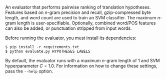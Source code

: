 An evaluator that performs pairwise ranking of translation hypotheses.
Features based on *n*-gram precision and recall, gzip-compressed byte
length, and word count are used to train an SVM classifier.
The maximum *n*-gram length is user-specifiable.
Optionally, combined word/POS features can also be added, or punctuation
stripped from input words.

Before running the evaluator, you must install its dependencies:

    $ pip install -r requirements.txt
    $ python evaluate.py HYPOTHESES LABELS

By default, the evaluator runs with a maximum *n*-gram length of 1 and
SVM hyperparameter *C* = 1.0.
For information on how to change these settings,
pass the `--help` option.
